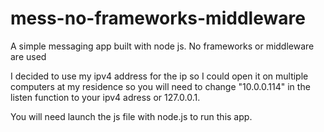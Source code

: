 # mess-no-frameworks-middleware
A simple messaging app built with node js. No frameworks or middleware are used

I decided to use my ipv4 address for the ip so I could open it on multiple computers at my residence so you will need to change 
"10.0.0.114" in the listen function to your ipv4 adress or 127.0.0.1.

You will need launch the js file with node.js to run this app.
